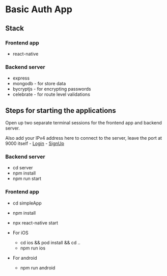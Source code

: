 # Basic Auth App

## Stack
### Frontend app
- react-native

### Backend server
- express
- mongodb - for store data
- bycryptjs - for encrypting passwords
- celebrate - for route level validations

## Steps for starting the applications

Open up two separate terminal sessions for the frontend app and backend server.

Also add your IPv4 address here to connect to the server, leave the port at 9000 itself
    - [Login](simpleApp/Containers/Login/index.js#L35)
    - [SignUp](simpleApp/Containers/SignUp/index.js#L47)

### Backend server
- cd server
- npm install
- npm run start

### Frontend app
- cd simpleApp
- npm install
- npx react-native start

- For iOS
    - cd ios && pod install && cd ..
    - npm run ios

- For android
    - npm run android